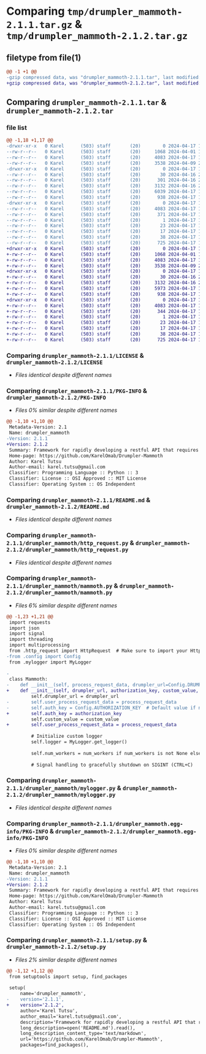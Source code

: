 # Comparing `tmp/drumpler_mammoth-2.1.1.tar.gz` & `tmp/drumpler_mammoth-2.1.2.tar.gz`

## filetype from file(1)

```diff
@@ -1 +1 @@
-gzip compressed data, was "drumpler_mammoth-2.1.1.tar", last modified: Wed Apr 17 17:53:18 2024, max compression
+gzip compressed data, was "drumpler_mammoth-2.1.2.tar", last modified: Wed Apr 17 19:46:39 2024, max compression
```

## Comparing `drumpler_mammoth-2.1.1.tar` & `drumpler_mammoth-2.1.2.tar`

### file list

```diff
@@ -1,18 +1,17 @@
-drwxr-xr-x   0 Karel      (503) staff       (20)        0 2024-04-17 17:53:18.873572 drumpler_mammoth-2.1.1/
--rw-r--r--   0 Karel      (503) staff       (20)     1068 2024-04-01 14:29:50.000000 drumpler_mammoth-2.1.1/LICENSE
--rw-r--r--   0 Karel      (503) staff       (20)     4083 2024-04-17 17:53:18.872629 drumpler_mammoth-2.1.1/PKG-INFO
--rw-r--r--   0 Karel      (503) staff       (20)     3538 2024-04-09 21:15:49.000000 drumpler_mammoth-2.1.1/README.md
-drwxr-xr-x   0 Karel      (503) staff       (20)        0 2024-04-17 17:53:18.868033 drumpler_mammoth-2.1.1/drumpler_mammoth/
--rw-r--r--   0 Karel      (503) staff       (20)       30 2024-04-16 20:58:49.000000 drumpler_mammoth-2.1.1/drumpler_mammoth/__init__.py
--rw-r--r--   0 Karel      (503) staff       (20)      301 2024-04-16 21:10:49.000000 drumpler_mammoth-2.1.1/drumpler_mammoth/config.py
--rw-r--r--   0 Karel      (503) staff       (20)     3132 2024-04-16 23:32:45.000000 drumpler_mammoth-2.1.1/drumpler_mammoth/http_request.py
--rw-r--r--   0 Karel      (503) staff       (20)     6039 2024-04-17 17:49:15.000000 drumpler_mammoth-2.1.1/drumpler_mammoth/mammoth.py
--rw-r--r--   0 Karel      (503) staff       (20)      938 2024-04-17 16:38:09.000000 drumpler_mammoth-2.1.1/drumpler_mammoth/mylogger.py
-drwxr-xr-x   0 Karel      (503) staff       (20)        0 2024-04-17 17:53:18.871715 drumpler_mammoth-2.1.1/drumpler_mammoth.egg-info/
--rw-r--r--   0 Karel      (503) staff       (20)     4083 2024-04-17 17:53:18.000000 drumpler_mammoth-2.1.1/drumpler_mammoth.egg-info/PKG-INFO
--rw-r--r--   0 Karel      (503) staff       (20)      371 2024-04-17 17:53:18.000000 drumpler_mammoth-2.1.1/drumpler_mammoth.egg-info/SOURCES.txt
--rw-r--r--   0 Karel      (503) staff       (20)        1 2024-04-17 17:53:18.000000 drumpler_mammoth-2.1.1/drumpler_mammoth.egg-info/dependency_links.txt
--rw-r--r--   0 Karel      (503) staff       (20)       23 2024-04-17 17:53:18.000000 drumpler_mammoth-2.1.1/drumpler_mammoth.egg-info/requires.txt
--rw-r--r--   0 Karel      (503) staff       (20)       17 2024-04-17 17:53:18.000000 drumpler_mammoth-2.1.1/drumpler_mammoth.egg-info/top_level.txt
--rw-r--r--   0 Karel      (503) staff       (20)       38 2024-04-17 17:53:18.873768 drumpler_mammoth-2.1.1/setup.cfg
--rw-r--r--   0 Karel      (503) staff       (20)      725 2024-04-17 17:53:06.000000 drumpler_mammoth-2.1.1/setup.py
+drwxr-xr-x   0 Karel      (503) staff       (20)        0 2024-04-17 19:46:39.490521 drumpler_mammoth-2.1.2/
+-rw-r--r--   0 Karel      (503) staff       (20)     1068 2024-04-01 14:29:50.000000 drumpler_mammoth-2.1.2/LICENSE
+-rw-r--r--   0 Karel      (503) staff       (20)     4083 2024-04-17 19:46:39.489819 drumpler_mammoth-2.1.2/PKG-INFO
+-rw-r--r--   0 Karel      (503) staff       (20)     3538 2024-04-09 21:15:49.000000 drumpler_mammoth-2.1.2/README.md
+drwxr-xr-x   0 Karel      (503) staff       (20)        0 2024-04-17 19:46:39.485137 drumpler_mammoth-2.1.2/drumpler_mammoth/
+-rw-r--r--   0 Karel      (503) staff       (20)       30 2024-04-16 20:58:49.000000 drumpler_mammoth-2.1.2/drumpler_mammoth/__init__.py
+-rw-r--r--   0 Karel      (503) staff       (20)     3132 2024-04-16 23:32:45.000000 drumpler_mammoth-2.1.2/drumpler_mammoth/http_request.py
+-rw-r--r--   0 Karel      (503) staff       (20)     5973 2024-04-17 19:46:23.000000 drumpler_mammoth-2.1.2/drumpler_mammoth/mammoth.py
+-rw-r--r--   0 Karel      (503) staff       (20)      938 2024-04-17 16:38:09.000000 drumpler_mammoth-2.1.2/drumpler_mammoth/mylogger.py
+drwxr-xr-x   0 Karel      (503) staff       (20)        0 2024-04-17 19:46:39.488878 drumpler_mammoth-2.1.2/drumpler_mammoth.egg-info/
+-rw-r--r--   0 Karel      (503) staff       (20)     4083 2024-04-17 19:46:39.000000 drumpler_mammoth-2.1.2/drumpler_mammoth.egg-info/PKG-INFO
+-rw-r--r--   0 Karel      (503) staff       (20)      344 2024-04-17 19:46:39.000000 drumpler_mammoth-2.1.2/drumpler_mammoth.egg-info/SOURCES.txt
+-rw-r--r--   0 Karel      (503) staff       (20)        1 2024-04-17 19:46:39.000000 drumpler_mammoth-2.1.2/drumpler_mammoth.egg-info/dependency_links.txt
+-rw-r--r--   0 Karel      (503) staff       (20)       23 2024-04-17 19:46:39.000000 drumpler_mammoth-2.1.2/drumpler_mammoth.egg-info/requires.txt
+-rw-r--r--   0 Karel      (503) staff       (20)       17 2024-04-17 19:46:39.000000 drumpler_mammoth-2.1.2/drumpler_mammoth.egg-info/top_level.txt
+-rw-r--r--   0 Karel      (503) staff       (20)       38 2024-04-17 19:46:39.490647 drumpler_mammoth-2.1.2/setup.cfg
+-rw-r--r--   0 Karel      (503) staff       (20)      725 2024-04-17 19:46:29.000000 drumpler_mammoth-2.1.2/setup.py
```

### Comparing `drumpler_mammoth-2.1.1/LICENSE` & `drumpler_mammoth-2.1.2/LICENSE`

 * *Files identical despite different names*

### Comparing `drumpler_mammoth-2.1.1/PKG-INFO` & `drumpler_mammoth-2.1.2/PKG-INFO`

 * *Files 0% similar despite different names*

```diff
@@ -1,10 +1,10 @@
 Metadata-Version: 2.1
 Name: drumpler_mammoth
-Version: 2.1.1
+Version: 2.1.2
 Summary: Framework for rapidly developing a restful API that requires post processing
 Home-page: https://github.com/KarelOmab/Drumpler-Mammoth
 Author: Karel Tutsu
 Author-email: karel.tutsu@gmail.com
 Classifier: Programming Language :: Python :: 3
 Classifier: License :: OSI Approved :: MIT License
 Classifier: Operating System :: OS Independent
```

### Comparing `drumpler_mammoth-2.1.1/README.md` & `drumpler_mammoth-2.1.2/README.md`

 * *Files identical despite different names*

### Comparing `drumpler_mammoth-2.1.1/drumpler_mammoth/http_request.py` & `drumpler_mammoth-2.1.2/drumpler_mammoth/http_request.py`

 * *Files identical despite different names*

### Comparing `drumpler_mammoth-2.1.1/drumpler_mammoth/mammoth.py` & `drumpler_mammoth-2.1.2/drumpler_mammoth/mammoth.py`

 * *Files 6% similar despite different names*

```diff
@@ -1,23 +1,21 @@
 import requests
 import json
 import signal
 import threading
 import multiprocessing
 from .http_request import HttpRequest  # Make sure to import your HttpRequest class
-from .config import Config
 from .mylogger import MyLogger
 
-
 class Mammoth:
-    def __init__(self, process_request_data, drumpler_url=Config.DRUMPLER_URL, num_workers=1, custom_value=None):
+    def __init__(self, drumpler_url, authorization_key, custom_value, process_request_data, num_workers=None):
         self.drumpler_url = drumpler_url
-        self.user_process_request_data = process_request_data
-        self.auth_key = Config.AUTHORIZATION_KEY  # Default value if not set
+        self.auth_key = authorization_key
         self.custom_value = custom_value
+        self.user_process_request_data = process_request_data
         
         # Initialize custom logger
         self.logger = MyLogger.get_logger()
         
         self.num_workers = num_workers if num_workers is not None else multiprocessing.cpu_count()
         
         # Signal handling to gracefully shutdown on SIGINT (CTRL+C)
```

### Comparing `drumpler_mammoth-2.1.1/drumpler_mammoth/mylogger.py` & `drumpler_mammoth-2.1.2/drumpler_mammoth/mylogger.py`

 * *Files identical despite different names*

### Comparing `drumpler_mammoth-2.1.1/drumpler_mammoth.egg-info/PKG-INFO` & `drumpler_mammoth-2.1.2/drumpler_mammoth.egg-info/PKG-INFO`

 * *Files 0% similar despite different names*

```diff
@@ -1,10 +1,10 @@
 Metadata-Version: 2.1
 Name: drumpler_mammoth
-Version: 2.1.1
+Version: 2.1.2
 Summary: Framework for rapidly developing a restful API that requires post processing
 Home-page: https://github.com/KarelOmab/Drumpler-Mammoth
 Author: Karel Tutsu
 Author-email: karel.tutsu@gmail.com
 Classifier: Programming Language :: Python :: 3
 Classifier: License :: OSI Approved :: MIT License
 Classifier: Operating System :: OS Independent
```

### Comparing `drumpler_mammoth-2.1.1/setup.py` & `drumpler_mammoth-2.1.2/setup.py`

 * *Files 2% similar despite different names*

```diff
@@ -1,12 +1,12 @@
 from setuptools import setup, find_packages
 
 setup(
     name='drumpler_mammoth',
-    version='2.1.1',
+    version='2.1.2',
     author='Karel Tutsu',
     author_email='karel.tutsu@gmail.com',
     description='Framework for rapidly developing a restful API that requires post processing',
     long_description=open('README.md').read(),
     long_description_content_type='text/markdown',
     url='https://github.com/KarelOmab/Drumpler-Mammoth',
     packages=find_packages(),
```


